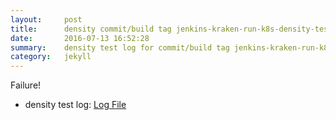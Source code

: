 ```yaml
---
layout:     post
title:      density commit/build tag jenkins-kraken-run-k8s-density-tests-130-3
date:       2016-07-13 16:52:28
summary:    density test log for commit/build tag jenkins-kraken-run-k8s-density-tests-130-3.
category:   jekyll
---
```


Failure!

- density test log: [Log File](http://s3-us-west-2.amazonaws.com/kraken-e2e-logs/density/jenkins-kraken-run-k8s-density-tests-130-3/build-log.txt)
